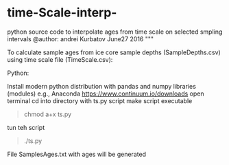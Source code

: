 # time-Scale-interp-
python source code to interpolate ages from time scale on selected smpling intervals
@author: andrei Kurbatov
June27  2016
"""

To calculate sample ages from ice core sample depths (SampleDepths.csv) using time scale file (TimeScale.csv):

Python:
 
Install modern python distribution with pandas and numpy libraries (modules) e.g., Anaconda
https://www.continuum.io/downloads
open terminal 
cd into directory with ts.py script
make script executable
>chmod a+x  ts.py

tun teh script
>./ts.py

File SamplesAges.txt with ages will be generated                   
                            

                            
